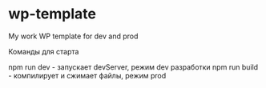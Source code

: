 # wp-template
My work WP template for dev and prod

Команды для старта

npm run dev - запускает devServer, режим dev разработки
npm run build - компилирует и сжимает файлы, режим prod
